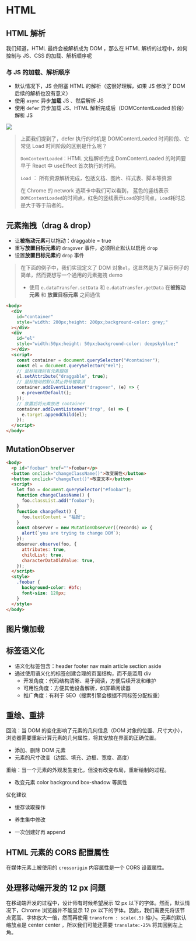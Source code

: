 # HTML

## HTML 解析

我们知道，HTML 最终会被解析成为 DOM ，那么在 HTML 解析的过程中，如何控制与 JS、CSS 的加载、解析顺序呢

### 与 JS 的加载、解析顺序

- 默认情况下，JS 会阻塞 HTML 的解析（这很好理解，如果 JS 修改了 DOM 后续的解析也没有意义）
- 使用 `async` 异步**加载** JS 、然后解析 JS
- 使用 `defer` 异步加载 JS、HTML 解析完成后（DOMContentLoaded 阶段）解析 JS

<img src='https://image-static.segmentfault.com/215/179/2151798436-59da4801c6772_articlex' />

> 上面我们提到了，defer 执行的时机是 DOMContentLoaded 时间阶段、它常见 Load 时间阶段的区别是什么呢？
>
> `DomContentLoaded`：HTML 文档解析完成
> DomContentLoaded 的时间要早于 React 中 useEffect 首次执行的时间。
>
> `Load` ： 所有资源解析完成，包括文档、图片、样式表、脚本等资源
>
> 在 Chrome 的 network 选项卡中我们可以看到， 蓝色的竖线表示`DOMContentLoaded`的时间点，红色的竖线表示`Load`的时间点，`Load`耗时总是大于等于前者的。

## 元素拖拽（drag & drop）

- 让**被拖动元素**可以拖动：draggable = true
- 重写**放置目标元素**的 `dragover` 事件，必须阻止默认以启用 `drop`
- 设置**放置目标元素**的 `drop` 事件

> 在下面的例子中，我们实现定义了 DOM 对象`el`，这显然是为了展示例子的简单，然而要想写一个通用的元素拖拽 demo
>
> - 使用 `e.dataTransfer.setData` 和 `e.dataTransfer.getData` 在**被拖动元素** 和 **放置目标元素** 之间通信

```html
<body>
  <div
    id="container"
    style="width: 200px;height: 200px;background-color: grey;"
  ></div>
  <div
    id="el"
    style="width:50px;height: 50px;background-color: deepskyblue;"
  ></div>
  <script>
    const container = document.querySelector("#container");
    const el = document.querySelector("#el");
    // 鼠标拖拽时有元素跟随
    el.setAttribute("draggable", true);
    // 鼠标拖动的默认禁止符号被取消
    container.addEventListener("dragover", (e) => {
      e.preventDefault();
    });
    // 放置后将元素放进 container
    container.addEventListener("drop", (e) => {
      e.target.appendChild(el);
    });
  </script>
</body>
```

## MutationObserver

```html
<body>
  <p id="foobar" href="">foobar</p>
  <button onclick="changeClassName()">改变属性</button>
  <button onclick="changeText()">改变文本</button>
  <script>
    let foo = document.querySelector("#foobar");
    function changeClassName() {
      foo.classList.add("foobar");
    }
    function changeText() {
      foo.textContent = "福报";
    }
    const observer = new MutationObserver((records) => {
      alert(`you are trying to change DOM`);
    });
    observer.observe(foo, {
      attributes: true,
      childList: true,
      characterDataOldValue: true,
    });
  </script>
  <style>
    .foobar {
      background-color: #bfc;
      font-size: 120px;
    }
  </style>
</body>
```

## 图片懒加载

## 标签语义化

- 语义化标签包含：header footer nav main article section aside
- 通过使用语义化的标签创建合理的页面结构，而不是滥用 div
  - 开发角度：代码结构清晰、易于阅读，方便后续开发和维护
  - 可用性角度：方便其他设备解析，如屏幕阅读器
  - 推广角度：有利于 SEO（搜索引擎会根据不同标签分配权重）

## 重绘、重排

回流：当 DOM 的变化影响了元素的几何信息（DOM 对象的位置、尺寸大小），浏览器需要重新计算元素的几何属性，将其安放在界面的正确位置。

- 添加、删除 DOM 元素
- 元素的尺寸改变（边距、填充、边框、宽度、高度）

重绘：当一个元素的外观发生变化，但没有改变布局，重新绘制的过程。

- 改变元素 color background box-shadow 等属性

优化建议

- 缓存读取操作
- 养生集中修改

- 一次创建好再 append

## HTML 元素的 CORS 配置属性

在媒体元素上被使用的 `crossorigin` 内容属性是一个 CORS 设置属性。

## 处理移动端开发的 12 px 问题

在移动端开发的过程中，设计师有时候希望展示 12 px 以下的字体。然而，默认情况下，Chrome 浏览器并不能显示 12 px 以下的字体。因此，我们需要先将该节点宽高、字体放大一倍，然而再使用 `transform : scale(.5)` 缩小。元素的默认缩放点是 center center ，所以我们可能还需要 `translate:-25%` 将其回到左上角。

